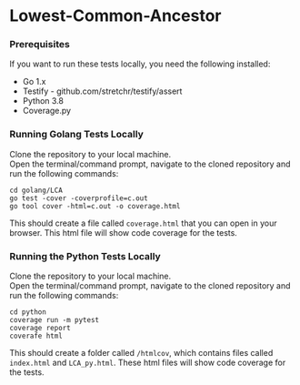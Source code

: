 # Lowest-Common-Ancestor
### Prerequisites
If you want to run these tests locally, you need the following installed:

- Go 1.x
- Testify - github.com/stretchr/testify/assert
- Python 3.8
- Coverage.py

### Running Golang Tests Locally
Clone the repository to your local machine.  
Open the terminal/command prompt, navigate to the cloned repository and run the following commands:
```
cd golang/LCA
go test -cover -coverprofile=c.out
go tool cover -html=c.out -o coverage.html 
```
This should create a file called `coverage.html` that you can open in your browser. This html file will show code coverage
for the tests.

### Running the Python Tests Locally
Clone the repository to your local machine.  
Open the terminal/command prompt, navigate to the cloned repository and run the following commands:
```
cd python
coverage run -m pytest
coverage report
coverafe html
```
This should create a folder called `/htmlcov`, which contains files called `index.html` and `LCA_py.html`. These html files will show 
code coverage for the tests. 
